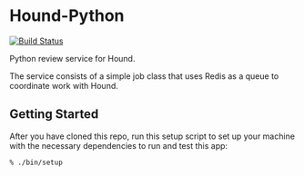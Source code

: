 # Hound-Python

[![Build Status](https://circleci.com/gh/jmcarp/hound-python/tree/master.svg?style=svg)](https://circleci.com/gh/jmcarp/hound-python/tree/master)

Python review service for Hound.

The service consists of a simple job class that uses Redis as a queue to
coordinate work with Hound.

## Getting Started

After you have cloned this repo, run this setup script to set up your machine
with the necessary dependencies to run and test this app:

    % ./bin/setup
